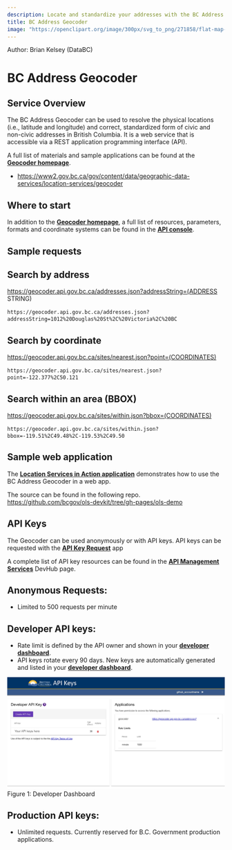 ```yaml
---
description: Locate and standardize your addresses with the BC Address Geocoder.
title: BC Address Geocoder
image: "https://openclipart.org/image/300px/svg_to_png/271858/flat-map-gray.png"
---
```

Author: Brian Kelsey (DataBC)

# BC Address Geocoder

## Service Overview
The BC Address Geocoder can be used to resolve the physical locations (i.e., latitude and longitude) and correct, standardized form of civic and non-civic addresses in British Columbia.  It is a web service that is accessible via a REST application programming interface (API).

A full list of materials and sample applications can be found at the **[Geocoder homepage](https://www2.gov.bc.ca/gov/content/data/geographic-data-services/location-services/geocoder)**.
* https://www2.gov.bc.ca/gov/content/data/geographic-data-services/location-services/geocoder

## Where to start
In addition to the **[Geocoder homepage](https://www2.gov.bc.ca/gov/content/data/geographic-data-services/location-services/geocoder)**, a full list of resources, parameters, formats and coordinate systems can be found in the **[API console](https://catalogue.data.gov.bc.ca/dataset/physical-address-geocoding-web-service/resource/40d6411e-ab98-4df9-a24e-67f81c45f6fa/view/1d3c42fc-53dc-4aab-ae3b-f4d056cb00e0)**. 


## Sample requests

## Search by address

https://geocoder.api.gov.bc.ca/addresses.json?addressString=(ADDRESS STRING)
```console
https://geocoder.api.gov.bc.ca/addresses.json?addressString=1012%20Douglas%20St%2C%20Victoria%2C%20BC
```

## Search by coordinate
https://geocoder.api.gov.bc.ca/sites/nearest.json?point=(COORDINATES)
```console
https://geocoder.api.gov.bc.ca/sites/nearest.json?point=-122.377%2C50.121
```

## Search within an area (BBOX)
https://geocoder.api.gov.bc.ca/sites/within.json?bbox=(COORDINATES)
```console
https://geocoder.api.gov.bc.ca/sites/within.json?bbox=-119.51%2C49.48%2C-119.53%2C49.50
```

## Sample web application

The **[Location Services in Action application](https://ols-demo.apps.gov.bc.ca/index.html)** demonstrates how to use the BC Address Geocoder in a web app.

The source can be found in the following repo.
https://github.com/bcgov/ols-devkit/tree/gh-pages/ols-demo


## API Keys

The Geocoder can be used anonymously or with API keys.
API keys can be requested with the **[API Key Request](http://kq.apps.gov.bc.ca)** app

A complete list of API key resources can be found in the **[API Management Services](https://developer.gov.bc.ca/openshift-wiki/Z1yJPxt)** DevHub page.

## Anonymous Requests:
*  Limited to 500 requests per minute

## Developer API keys:
*  Rate limit is defined by the API owner and shown in your **[developer dashboard](https://gwa.apps.gov.bc.ca/)**.
*  API keys rotate every 90 days. New keys are automatically generated and listed in your **[developer dashboard](https://gwa.apps.gov.bc.ca/)**.

![Developer Dashboard](https://raw.githubusercontent.com/bcgov/gwa/master/img/Enable_API_Keys.JPG)
Figure 1: Developer Dashboard

## Production API keys:
*  Unlimited requests. Currently reserved for B.C. Government production applications. 
